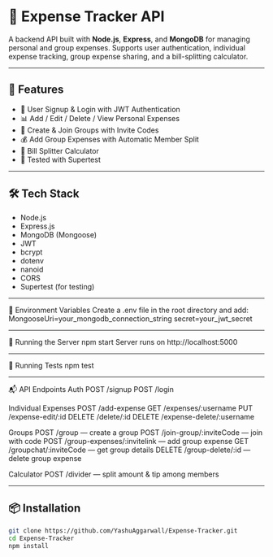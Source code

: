# 💸 Expense Tracker API

A backend API built with **Node.js**, **Express**, and **MongoDB** for managing personal and group expenses. Supports user authentication, individual expense tracking, group expense sharing, and a bill-splitting calculator.

---

## 🚀 Features

- 🔐 User Signup & Login with JWT Authentication
- 📊 Add / Edit / Delete / View Personal Expenses
- 👥 Create & Join Groups with Invite Codes
- 💰 Add Group Expenses with Automatic Member Split
- 🧮 Bill Splitter Calculator
- 🧪 Tested with Supertest

---

## 🛠 Tech Stack

- Node.js
- Express.js
- MongoDB (Mongoose)
- JWT
- bcrypt
- dotenv
- nanoid
- CORS
- Supertest (for testing)

---

🔐 Environment Variables
Create a .env file in the root directory and add:
MongooseUri=your_mongodb_connection_string
secret=your_jwt_secret

---

🚀 Running the Server 
npm start
Server runs on http://localhost:5000

---

🧪 Running Tests
npm test

---  

📬 API Endpoints
Auth
POST /signup
POST /login

Individual Expenses
POST /add-expense
GET /expenses/:username
PUT /expense-edit/:id
DELETE /delete/:id
DELETE /expense-delete/:username

Groups
POST /group — create a group
POST /join-group/:inviteCode — join with code
POST /group-expenses/:invitelink — add group expense
GET /groupchat/:inviteCode — get group details
DELETE /group-delete/:id — delete group expense

Calculator
POST /divider — split amount & tip among members

---

## 📦 Installation

```bash
git clone https://github.com/YashuAggarwall/Expense-Tracker.git
cd Expense-Tracker
npm install
